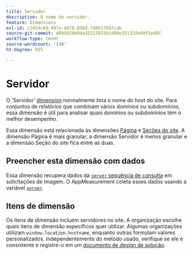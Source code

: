 ```yaml
---
title: Servidor
description: O nome do servidor.
feature: Dimensions
exl-id: c2454c0d-497e-46f8-8569-7d0517097cab
source-git-commit: d095628e94a45221815b1d08e35132de09f5ed8f
workflow-type: tm+mt
source-wordcount: '136'
ht-degree: 92%

---
```


# Servidor

O &#39;Servidor&#39; [dimension](overview.md) normalmente lista o nome do host do site. Para conjuntos de relatórios que combinam vários domínios ou subdomínios, essa dimensão é útil para analisar quais domínios ou subdomínios têm o melhor desempenho.

Essa dimensão está relacionada às dimensões [Página](page.md) e [Seções do site](site-section.md). A dimensão Página é mais granular, a dimensão Servidor é menos granular e a dimensão Seção do site fica entre as duas.

## Preencher esta dimensão com dados

Essa dimensão recupera dados da [`server` sequência de consulta](/help/implement/validate/query-parameters.md) em solicitações de imagem. O AppMeasurement coleta esses dados usando a variável [`server`](/help/implement/vars/page-vars/server.md).

## Itens de dimensão

Os itens de dimensão incluem servidores no site. A organização escolhe quais itens de dimensão específicos quer utilizar. Algumas organizações utilizam `window.location.hostname`, enquanto outras formulam valores personalizados. Independentemente do método usado, verifique se ele é consistente e registre-o em um [documento de design de solução](/help/implement/prepare/solution-design.md).
